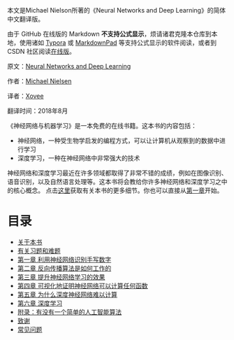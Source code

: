 本文是Michael Nielson所著的《Neural Networks and Deep Learning》的简体中文翻译版。

由于 GitHub 在线版的 Markdown **不支持公式显示**，烦请诸君克隆本仓库到本地，使用诸如 [Typora](https://typora.io/) 或 [MarkdownPad](http://markdownpad.com/) 等支持公式显示的软件阅读，或者到 CSDN 社区阅读[在线版](https://blog.csdn.net/xovee/article/details/81384670)。

原文：[Neural Networks and Deep Learning](http://neuralnetworksanddeeplearning.com)

作者：[Michael Nielsen](http://michaelnielsen.org)

译者：[Xovee](https:/www./xovee.cn)

翻译时间：2018年8月

《神经网络与机器学习》是一本免费的在线书籍。这本书的内容包括：
- 神经网络，一种受生物学启发的编程方式，可以让计算机从观察到的数据中进行学习
- 深度学习，一种在神经网络中非常强大的技术

神经网络和深度学习最近在许多领域都取得了非常不错的成绩，例如在图像识别、语音识别，以及自然语言处理等。这本书将会教给你许多神经网络和深度学习之中的核心概念。
点击[这里](./About.md)获取有关本书的更多细节。你也可以直接从[第一章](./Chapter-1.md)开始。

# 目录
- [关于本书](About.md)
- [有关习题和难题](On-the-exercises-and-problems.md)
- [第一章 利用神经网络识别手写数字](Chapter-1.md)
- [第二章 反向传播算法是如何工作的](Chapter-2.md)
- [第三章 提升神经网络学习的效果](Chapter-3.md)
- [第四章 可视化地证明神经网络可以计算任何函数](Chapter-4.md)
- [第五章 为什么深度神经网络难以计算](Chapter-5.md)
- [第六章 深度学习](Chapter-6.md)
- [附录：有没有一个简单的人工智能算法](Appendix.md)
- [致谢](Acknowledgements.md)
- [常见问题](Frequently-asked-questions.md)
